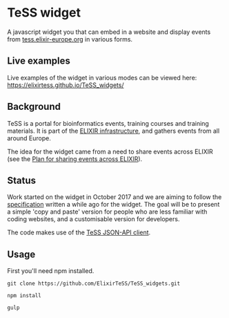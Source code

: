 # TeSS widget
A javascript widget you that can embed in a website and display events from [tess.elixir-europe.org](tess.elixir-europe.org) in various forms.

## Live examples
Live examples of the widget in various modes can be viewed here: https://elixirtess.github.io/TeSS_widgets/

## Background
TeSS is a portal for bioinformatics events, training courses and training materials. It is part of the [ELIXIR infrastructure](https://www.elixir-europe.org/), and gathers events from all around Europe.

The idea for the widget came from a need to share events across ELIXIR (see the [Plan for sharing events across ELIXIR](https://docs.google.com/document/d/1cKjLSinbYq35vShikS7xZjLefHikN1ZvPFoPPbvWq54/edit)).

## Status
Work started on the widget in October 2017 and we are aiming to follow the [specification](https://docs.google.com/document/d/1nrEY2UlY5VHF4EPY_SdnwUNY2XyozMXErtQEyWPkzZY/edit) written a while ago for the widget. The goal will be to present a simple 'copy and paste' version for people who are less familiar with coding websites, and a customisable version for developers.

The code makes use of the [TeSS JSON-API client](https://github.com/ElixirTeSS/tess-json-api-client).

## Usage
First you'll need npm installed.

`git clone https://github.com/ElixirTeSS/TeSS_widgets.git`

`npm install`

`gulp`
